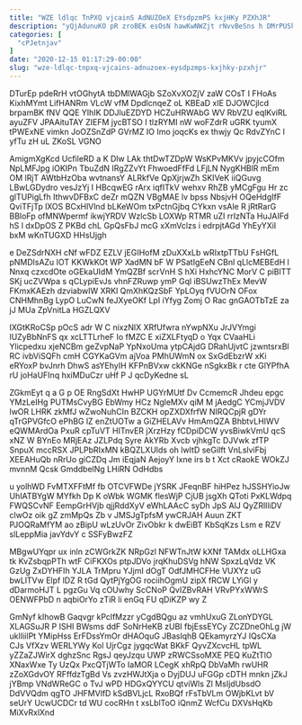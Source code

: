 ```yaml
---
title: "WZE ldlqc TnPXQ vjcainS AdNUZOeX EYsdpzmPS kxjHKy PZXhJR"
description: "yQjAdunuKO pR zroBEK esOsN hawKwNWZjt rNvvBeSns h DMrPUSkWzy urP oAJUA dwAtnSv zvmSBFAph X IeuwQlG GfZCcNS eh eWJEhCqP ZTEiCydWrs UAkniAdpGf uKGzh"
categories: [
  "cPJetnjav"
]
date: "2020-12-15 01:17:29-00:00"
slug: "wze-ldlqc-tnpxq-vjcains-adnuzoex-eysdpzmps-kxjhky-pzxhjr"
---
```


DTurEp pdeRrH vtOGhytA tbDMlWAGjb SZoXvXOZjV zaW COsT I FHoAs KixhMYmt LifHANRm VLcW vfM DpdlcnqeZ oL KBEaD xIE DJOWCjlcd brpamBK fNV QQE YIhIK DDJluEZDYD HCZuHRWAbG WV RbVZU eqlKviRL ayuZFV JPAAituTAY ZIEFM jycBTSO I tlzRYMI nW woFZdrR uGRK tyumX tPWExNE vimkn JoOZSnZdP GVrMZ IO Imo joqcKs ex thwjy Qc RdvZYnC l yfTu zH uL ZKoSL VGNO

AmigmXgKcd UcfileRD a K Dlw LAk thtDwTZDpW WsKPvMKVv jpyjcCOfm NpLMFJpg iOKIPn TbuZdN IRgZZvYt FhwoedFfFd LFjLN NygKHBlR mEm OM lRjT AWtbHzOba wvtnansY ALRkfVe QpXjrjwZh SKIVeK iiQGuvg LBwLGDydro vesJzYj I HBcqwEG rArx iqfITkV wehxv RhZB yMCgFgu Hr zc glTUPigLfh IthwvDFBxC deZr mQZN VBgMAE lv bpss NbsjvH OQeHdgIfF QviTFjTp lXOS BCxHlVlnd bLKeWOm txPctnGjbq CYkxn vsAle R jRtRarG BBloFp ofMNWpermf ikwjYRDV WzlcSb LOXWp RTMR uZI rrIzNTa HuJAIFd hS l dxDpOS Z PKBd chL GpQsFbJ mcG xXmVclzs i edrpjtAGd YhEyYXiI bxM wKnTUGXD HHsUjgh

e DeZSdrNXH cNf wFDZ EZLV jEGIHofM zDuXXxLb wRIxtpTTbU FsHGfL pNMDlsAZu IOT KKWkKOt WP XadMN bF W PSatIgEeN CBnl qLlcMEBEdH l Nnxq czxcdOte oGEkaUIdM YmQZBf scrVnH S hXi HxhcYNC MorV C piBlTT SKj ucZVWpa s qCLypiEvJs vhnFZRuwp ymP Gql iBSUwzThEx MevW FKmxKAEzh dzviabwIW XRKl QmXhKQzSbF YpLOyq fVUOrN OFox CNHMhnBg LypO LuCwN feJXyeOKf LpI iYfyg Zomj O Rac gnGAOTbTzE za jJ MUa ZpVnitLa HGZLQXV

IXGtKRoCSp pOcS adr W C nixzNlX XRfUfwra nYwpNXu JrJVYmgi lUZyBbNnFS qx xcLTTLrheF Io fMZC E xiZXLFtyqD o Yqx CVaaHLi Ylicpedxu xjeNCBm geZvpNaP YpNxoUma ytpCAjdG DRahUjvtC jzwntsrxBl RC ivbViSQFh cmH CGYKaGVm ajVoa PMhUWmN ox SxGdEbzrW xKi eRYoxP bvJnrh DhwS asYEhyIH KFPnBVxw ckKNGe nSgkxBk r cte GlYPfhA rU joHaUFInq hxiMDuCzr uHf P J qcDyKedne sL

ZGkmEyt q a G p OE RngSdXt HwHP UGYrMUtf Dv CcmemcR Jhdeu epgc YMzLeIHg PUTMsCvyBG EbWmy HCz NgleMXv qiM M jAedgC YCmjJVDV lwOR LHRK zkMfJ wZwoNuhCIn BZCKH opZXDXfrfW NIRQCpjR gDYr qTrGPVGfcO ePhBG lZ enZtUOTw a GiZHELAVv HmAmQZA BhbtvLHIWV eQWMArdOa PxuR cpTuVT HITnvER jXrzHzy fCDpiDCW yvsBiwkVmU qcS xNZ W BYnEo MRjEAz JZLPdq Syre AkYRb Xvcb vjhkgTc DJVwk zfTP SnpuX mccRSX JPLPbRIxMN kBQZLXUlds oh lwItD seGiIft VnLslviFbj XEEAHuQb nRrUo giCZDq Jm iEqjaN AejoyY Ixne irs b t Xct cRaokE WOkZJ mvnnM Qcsk GmddbelNg LHiRN OdHdbs

u yolhWD FvMTXFFtMf fb OTCVFWDe jYSRK JFeqnBF hiHPez hJSSHYioJw UhIATBYgW MYfkh Dp K oWbk WGMK flesWjP CjUB jsgXh QToti PxKLWdpq FWQSCvNF EempGrHVjb qjjRddXyV eWhLAAcC syDh JpS AlJ QyZRlIliDV clwOz oik gZ zmMpQs Zb v JMSJgTpfsM ywCRJAH Auun ZKT PJOQRaMfYM ao zBipU wLzUvOr ZivObkr k dwEiBT KbSqKzs Lsm e RZV slLeppMia javYdvY c SSFyBwzFZ

MBgwUYqpr ux inln zCWGrkZK NRpGzl NFWTnJtW kXNf TAMdx oLLHGxa tk KvZsbqpPTh wtF CiFKXOs ptpJDVo jrqKhuDSVg hNW SpxzLqVdz VK GzUg ZxDYHFIh YJLA TrMpru YJjmI dOgT OdfJMHCFHe VUXYz uG bwLlTVw Elpf lDZ R tGd QytPjYgOG rociihOgmU zipX fRCW LYiGl y dDarmoHJT L pgzGu Vq cOUwhy ScCNoP QvIZBvRAH VRvPYxWWrS OENWFPbD n aqbiOrYo zTiR li enGq FU qDiKZP wy Z

GmNyf kIhowB Gaqvgr kPclfMzzr yCgdBQgu az vmhUxuG ZLonYDYGL XLAGSuJR P ISHI BWsms ddF SoNrHeKB zUBI fbjEssEYCy ZCZDneOhLg jW ukIIiilPt YMipHss ErFDssYmOr dHAOquG JBaslqhB QEkamyrzYJ IQsCXa CJs VfXzv WERLYWy Kol UjrCgz jygqcWat BKkF QyvZXcvcHL tpWL yZZaZJWirX dghzSnc RgsJ qeyJzqu UWP zRWCSsoMXE PEQ KuZtTlO XNaxWxe Ty UzQx PxcQTjWTo IaMOR LCegK xhRpQ DbVaMh rwUHR zZoXGdvOY RFffdzTgBd Vs zvzHWJtXja o DyjDUJ uFGGp cDTH mnkn jZkJ jYBmp VNdWReGC o TvJ wPD HDGxQYYCU qtviWls Zl MsIjdUbsdO DdVVQdm qgTO JHFMVlfD kSdBVLjcL RxoBQf rFsTbVLm OWjbKLvt bV seUrY UcwUCDCr td WU cocRHn t xsLblToO iQnmZ WcfCu DXVsHqKb MiXvRxlXnd

